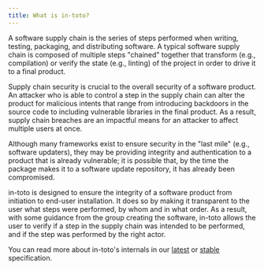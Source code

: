 ```yaml
---
title: What is in-toto?
---
```


A software supply chain is the series of steps performed when writing, testing, packaging, and distributing software. A typical software supply chain is composed of multiple steps "chained" together that transform (e.g., compilation) or verify the state (e.g., linting) of the project in order to drive it to a final product.

Supply chain security is crucial to the overall security of a software product. An attacker who is able to control a step in the supply chain can alter the product for malicious intents that range from introducing backdoors in the source code to including vulnerable libraries in the final product. As a result, supply chain breaches are an impactful means for an attacker to affect multiple users at once.

Although many frameworks exist to ensure security in the "last mile" (e.g., software updaters), they may be providing integrity and authentication to a product that is already vulnerable; it is possible that, by the time the package makes it to a software update repository, it has already been compromised.

in-toto is designed to ensure the integrity of a software product from initiation to end-user installation. It does so by making it transparent to the user what steps were performed, by whom and in what order. As a result, with some guidance from the group creating the software, in-toto allows the user to verify if a step in the supply chain was intended to be performed, and if the step was performed by the right actor.

You can read more about in-toto's internals in our [latest](https://github.com/in-toto/docs/blob/master/in-toto-spec.md) or [stable](https://github.com/in-toto/docs/blob/v0.9/in-toto-spec.pdf) specification.
